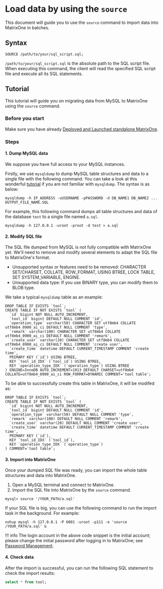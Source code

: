# Load data by using the `source`

This document will guide you to use the `source` command to import data into MatrixOne in batches.

## Syntax

```
SOURCE /path/to/your/sql_script.sql;
```

`/path/to/your/sql_script.sql` is the absolute path to the SQL script file. When executing this command, the client will read the specified SQL script file and execute all its SQL statements.

## Tutorial

This tutorial will guide you on migrating data from MySQL to MatrixOne using the `source` command.

### Before you start

Make sure you have already [Deployed and Launched standalone MatrixOne](../../../Get-Started/install-standalone-matrixone.md).

### Steps

#### 1. Dump MySQL data

We suppose you have full access to your MySQL instances.

Firstly, we use `mysqldump` to dump MySQL table structures and data to a single file with the following command. You can take a look at this wonderful [tutorial](https://simplebackups.com/blog/the-complete-mysqldump-guide-with-examples/) if you are not familiar with `mysqldump`. The syntax is as below:

```
mysqldump -h IP_ADDRESS -uUSERNAME -pPASSWORD -d DB_NAME1 DB_NAME2 ... OUTPUT_FILE_NAME.SQL
```

For example, this following command dumps all table structures and data of the database `test` to a single file named `a.sql`.

```
mysqldump -h 127.0.0.1 -uroot -proot -d test > a.sql
```

#### 2. Modify SQL file

The SQL file dumped from MySQL is not fully compatible with MatrixOne yet. We'll need to remove and modify several elements to adapt the SQL file to MatrixOne's format.

* Unsupported syntax or features need to be removed:  CHARACTER SET/CHARSET, COLLATE, ROW_FORMAT, USING BTREE, LOCK TABLE, SET SYSTEM_VARIABLE, ENGINE.
* Unsupported data type: If you use BINARY type, you can modify them to BLOB type.

We take a typical `mysqldump` table as an example:

```
DROP TABLE IF EXISTS `tool`;
CREATE TABLE IF NOT EXISTS `tool` (
  `id` bigint NOT NULL AUTO_INCREMENT,
  `tool_id` bigint DEFAULT NULL COMMENT 'id',
  `operation_type` varchar(50) CHARACTER SET utf8mb4 COLLATE utf8mb4_0900_ai_ci DEFAULT NULL COMMENT 'type',
  `remark` varchar(100) CHARACTER SET utf8mb4 COLLATE utf8mb4_0900_ai_ci DEFAULT NULL COMMENT 'remark',
  `create_user` varchar(20) CHARACTER SET utf8mb4 COLLATE utf8mb4_0900_ai_ci DEFAULT NULL COMMENT 'create user',
  `create_time` datetime DEFAULT CURRENT_TIMESTAMP COMMENT 'create time',
  PRIMARY KEY (`id`) USING BTREE,
  KEY `tool_id_IDX` (`tool_id`) USING BTREE,
  KEY `operation_type_IDX` (`operation_type`) USING BTREE
) ENGINE=InnoDB AUTO_INCREMENT=1913 DEFAULT CHARSET=utf8mb4 COLLATE=utf8mb4_0900_ai_ci ROW_FORMAT=DYNAMIC COMMENT='tool table';
```

To be able to successfully create this table in MatrixOne, it will be modifed as:

```
DROP TABLE IF EXISTS `tool`;
CREATE TABLE IF NOT EXISTS `tool` (
  `id` bigint NOT NULL AUTO_INCREMENT,
  `tool_id` bigint DEFAULT NULL COMMENT 'id',
  `operation_type` varchar(50) DEFAULT NULL COMMENT 'type',
  `remark` varchar(100) DEFAULT NULL COMMENT 'remark',
  `create_user` varchar(20) DEFAULT NULL COMMENT 'create user',
  `create_time` datetime DEFAULT CURRENT_TIMESTAMP COMMENT 'create time',
  PRIMARY KEY (`id`),
  KEY `tool_id_IDX` (`tool_id`),
  KEY `operation_type_IDX` (`operation_type`)
) COMMENT='tool table';
```

#### 3. Import into MatrixOne

Once your dumped SQL file was ready, you can import the whole table structures and data into MatrixOne.

1. Open a MySQL terminal and connect to MatrixOne.
2. Import the SQL file into MatrixOne by the `source` command.

```
mysql> source '/YOUR_PATH/a.sql'
```

If your SQL file is big, you can use the following command to run the import task in the background. For example:

```
nohup mysql -h 127.0.0.1 -P 6001 -uroot -p111 -e 'source /YOUR_PATH/a.sql' &
```

!!! info
    The login account in the above code snippet is the initial account; please change the initial password after logging in to MatrixOne; see [Password Management](../../../Security/password-mgmt.md).

#### 4. Check data

After the import is successful, you can run the following SQL statement to check the import results:

```sql
select * from tool;
```
